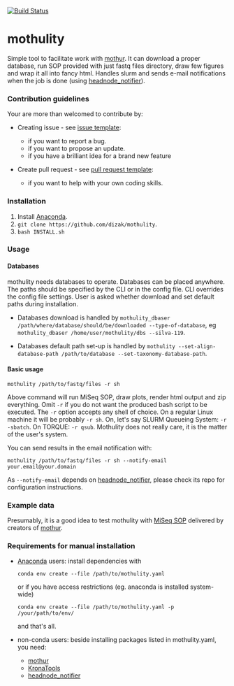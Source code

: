 [![Build Status](https://travis-ci.org/dizak/mothulity.svg?branch=master)](https://travis-ci.org/dizak/mothulity)


# mothulity

Simple tool to facilitate work with [mothur](https://www.mothur.org/).
It can download a proper database, run SOP provided with just fastq files directory, draw few figures and wrap it all into fancy html. Handles slurm and sends e-mail notifications when the job is done (using [headnode_notifier](https://github.com/dizak/headnode_notifier/releases)).


### Contribution guidelines

Your are more than welcomed to contribute by:

- Creating issue - see [issue template](ISSUE_TEMPLATE.md):

  - if you want to report a bug.
  - if you want to propose an update.
  - if you have a brilliant idea for a brand new feature

- Create pull request - see [pull request template](PULL_REQUEST_TEMPLATE.md):

  - if you want to help with your own coding skills.


### Installation

1. Install [Anaconda](https://anaconda.org).
2. ```git clone https://github.com/dizak/mothulity```.
3. ```bash INSTALL.sh```


### Usage

#### Databases

mothulity needs databases to operate. Databases can be placed anywhere. The paths should be
specified by the CLI or in the config file. CLI overrides the config file settings.
User is asked whether download and set default paths during installation.

- Databases download is handled by ```mothulity_dbaser /path/where/database/should/be/downloaded --type-of-database```, eg ```mothulity_dbaser /home/user/mothulity/dbs --silva-119```.

- Databases default path set-up is handled by ```mothulity --set-align-database-path /path/to/database --set-taxonomy-database-path```.

#### Basic usage

```
mothulity /path/to/fastq/files -r sh
```

Above command will run MiSeq SOP, draw plots, render html output and zip everything.
Omit ```-r``` if you do not want the produced bash script to be executed.
The ```-r``` option accepts any shell of choice. On a regular Linux machine it will be probably ```-r sh```. On, let's say SLURM Queueing System: ```-r -sbatch```. On TORQUE: ```-r qsub```. Mothulity does not really care, it is the matter of the user's system.

You can send results in the email notification with:

```
mothulity /path/to/fastq/files -r sh --notify-email your.email@your.domain
```

As ```--notify-email``` depends on [headnode_notifier](https://github.com/dizak/headnode_notifier/), please check its repo for configuration instructions.


### Example data

Presumably, it is a good idea to test mothulity with [MiSeq SOP](https://mothur.org/w/images/d/d6/MiSeqSOPData.zip) delivered by creators of  [mothur](https://www.mothur.org/).


### Requirements for manual installation

* [Anaconda](https://anaconda.org) users: install dependencies with

  ```
  conda env create --file /path/to/mothulity.yaml
  ```
  or if you have access restrictions (eg. anaconda is installed system-wide)

  ```
  conda env create --file /path/to/mothulity.yaml -p /your/path/to/env/
  ```

  and that's all.

* non-conda users: beside installing packages listed in mothulity.yaml, you need:
  * [mothur](https://mothur.org/)
  * [KronaTools](https://github.com/marbl/Krona)
  * [headnode_notifier](https://github.com/dizak/headnode_notifier/)
